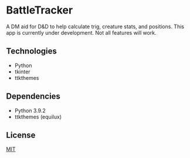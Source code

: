 # BattleTracker
A DM aid for D&D to help calculate trig, creature stats, and positions. This app is currently under development. Not all features will work.

## Technologies
- Python  
- tkinter  
- ttkthemes

## Dependencies
- Python 3.9.2  
- ttkthemes (equilux)

## License
[MIT](https://spdx.org/licenses/MIT.html)